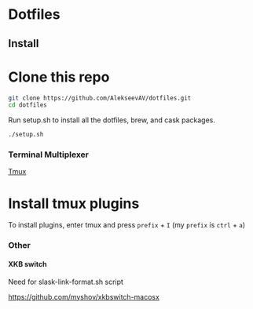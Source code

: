 # Dotfiles

## Install

# Clone this repo

```bash
git clone https://github.com/AlekseevAV/dotfiles.git
cd dotfiles
```

Run setup.sh to install all the dotfiles, brew, and cask packages.
```bash
./setup.sh
```

### Terminal Multiplexer

[Tmux](https://formulae.brew.sh/formula/tmux)

# Install tmux plugins
To install plugins, enter tmux and press `prefix` + `I` (my `prefix` is `ctrl` + `a`)

### Other

#### XKB switch

Need for slask-link-format.sh script

https://github.com/myshov/xkbswitch-macosx
